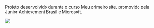 Projeto desenvolvido durante o curso Meu primeiro site, promovido pela Junior Achievement Brasil e Microsoft.

<img src="https://i.imgur.com/l5J4wNC.png">
